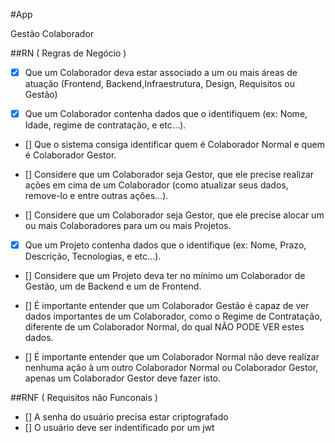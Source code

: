 #App 

Gestão Colaborador 

 
##RN ( Regras de Negócio )
- [x] Que um Colaborador deva estar associado a um ou mais áreas de atuação (Frontend, Backend,Infraestrutura, Design, Requisitos ou Gestão)

- [x] Que um Colaborador contenha dados que o identifiquem (ex:
Nome, Idade, regime de contratação, e etc...).

- [] Que o sistema consiga identificar quem é Colaborador Normal e
quem é Colaborador Gestor.

- [] Considere que um Colaborador seja Gestor, que ele precise
realizar ações em cima de um Colaborador (como atualizar seus
dados, remove-lo e entre outras ações...).

- [] Considere que um Colaborador seja Gestor, que ele precise alocar
um ou mais Colaboradores para um ou mais Projetos.

- [x] Que um Projeto contenha dados que o identifique (ex: Nome,
Prazo, Descrição, Tecnologias, e etc...).

- []  Considere que um Projeto deva ter no mínimo um Colaborador de
Gestão, um de Backend e um de Frontend.

- []  É importante entender que um Colaborador Gestão é capaz de ver dados importantes de um Colaborador, como o Regime de Contratação, diferente de um Colaborador Normal, do qual NÃO
PODE VER estes dados.

- [] É importante entender que um Colaborador Normal não deve realizar nenhuma ação à um outro Colaborador Normal ou Colaborador Gestor, apenas um Colaborador Gestor deve fazer
isto.


##RNF ( Requisitos não Funconais )
- [] A senha do usuário precisa estar criptografado
- [] O usuário deve ser indentificado por um jwt 